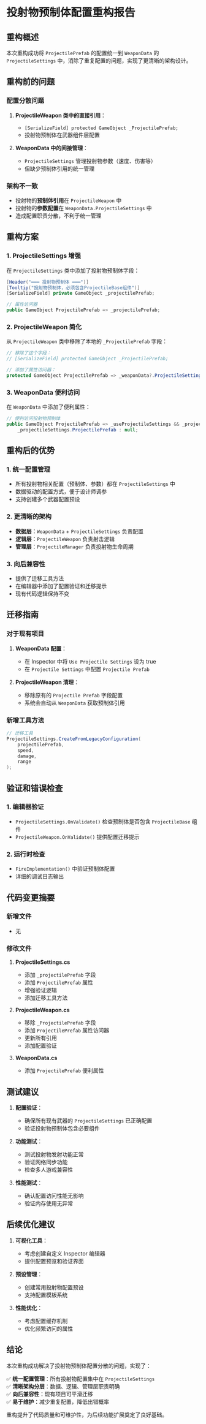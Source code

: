 # 投射物预制体配置重构报告

## 重构概述

本次重构成功将 `ProjectilePrefab` 的配置统一到 `WeaponData` 的 `ProjectileSettings` 中，消除了重复配置的问题，实现了更清晰的架构设计。

## 重构前的问题

### 配置分散问题
1. **ProjectileWeapon 类中的直接引用**：
   - `[SerializeField] protected GameObject _ProjectilePrefab;`
   - 投射物预制体在武器组件层配置

2. **WeaponData 中的间接管理**：
   - `ProjectileSettings` 管理投射物参数（速度、伤害等）
   - 但缺少预制体引用的统一管理

### 架构不一致
- 投射物的**预制体引用**在 `ProjectileWeapon` 中
- 投射物的**参数配置**在 `WeaponData.ProjectileSettings` 中
- 造成配置职责分散，不利于统一管理

## 重构方案

### 1. ProjectileSettings 增强
在 `ProjectileSettings` 类中添加了投射物预制体字段：

```csharp
[Header("━━━ 投射物预制体 ━━━")]
[Tooltip("投射物预制体，必须包含ProjectileBase组件")]
[SerializeField] private GameObject _projectilePrefab;

// 属性访问器
public GameObject ProjectilePrefab => _projectilePrefab;
```

### 2. ProjectileWeapon 简化
从 `ProjectileWeapon` 类中移除了本地的 `_ProjectilePrefab` 字段：

```csharp
// 移除了这个字段：
// [SerializeField] protected GameObject _ProjectilePrefab;

// 添加了属性访问器：
protected GameObject ProjectilePrefab => _weaponData?.ProjectileSettings?.ProjectilePrefab;
```

### 3. WeaponData 便利访问
在 `WeaponData` 中添加了便利属性：

```csharp
// 便利访问投射物预制体
public GameObject ProjectilePrefab => _useProjectileSettings && _projectileSettings != null ? 
    _projectileSettings.ProjectilePrefab : null;
```

## 重构后的优势

### 1. 统一配置管理
- 所有投射物相关配置（预制体、参数）都在 `ProjectileSettings` 中
- 数据驱动的配置方式，便于设计师调参
- 支持创建多个武器配置预设

### 2. 更清晰的架构
- **数据层**：`WeaponData` + `ProjectileSettings` 负责配置
- **逻辑层**：`ProjectileWeapon` 负责射击逻辑
- **管理层**：`ProjectileManager` 负责投射物生命周期

### 3. 向后兼容性
- 提供了迁移工具方法
- 在编辑器中添加了配置验证和迁移提示
- 现有代码逻辑保持不变

## 迁移指南

### 对于现有项目

1. **WeaponData 配置**：
   - 在 Inspector 中将 `Use Projectile Settings` 设为 true
   - 在 `Projectile Settings` 中配置 `Projectile Prefab`

2. **ProjectileWeapon 清理**：
   - 移除原有的 `Projectile Prefab` 字段配置
   - 系统会自动从 `WeaponData` 获取预制体引用

### 新增工具方法

```csharp
// 迁移工具
ProjectileSettings.CreateFromLegacyConfiguration(
    projectilePrefab, 
    speed, 
    damage, 
    range
);
```

## 验证和错误检查

### 1. 编辑器验证
- `ProjectileSettings.OnValidate()` 检查预制体是否包含 `ProjectileBase` 组件
- `ProjectileWeapon.OnValidate()` 提供配置迁移提示

### 2. 运行时检查
- `FireImplementation()` 中验证预制体配置
- 详细的调试日志输出

## 代码变更摘要

### 新增文件
- 无

### 修改文件
1. **ProjectileSettings.cs**
   - 添加 `_projectilePrefab` 字段
   - 添加 `ProjectilePrefab` 属性
   - 增强验证逻辑
   - 添加迁移工具方法

2. **ProjectileWeapon.cs**
   - 移除 `_ProjectilePrefab` 字段
   - 添加 `ProjectilePrefab` 属性访问器
   - 更新所有引用
   - 添加配置验证

3. **WeaponData.cs**
   - 添加 `ProjectilePrefab` 便利属性

## 测试建议

1. **配置验证**：
   - 确保所有现有武器的 `ProjectileSettings` 已正确配置
   - 验证投射物预制体包含必要组件

2. **功能测试**：
   - 测试投射物发射功能正常
   - 验证网络同步功能
   - 检查多人游戏兼容性

3. **性能测试**：
   - 确认配置访问性能无影响
   - 验证内存使用无异常

## 后续优化建议

1. **可视化工具**：
   - 考虑创建自定义 Inspector 编辑器
   - 提供配置预览和验证界面

2. **预设管理**：
   - 创建常用投射物配置预设
   - 支持配置模板系统

3. **性能优化**：
   - 考虑配置缓存机制
   - 优化频繁访问的属性

## 结论

本次重构成功解决了投射物预制体配置分散的问题，实现了：

✅ **统一配置管理**：所有投射物配置集中在 `ProjectileSettings`  
✅ **清晰架构分层**：数据、逻辑、管理层职责明确  
✅ **向后兼容性**：现有项目可平滑迁移  
✅ **易于维护**：减少重复配置，降低出错概率  

重构提升了代码质量和可维护性，为后续功能扩展奠定了良好基础。

